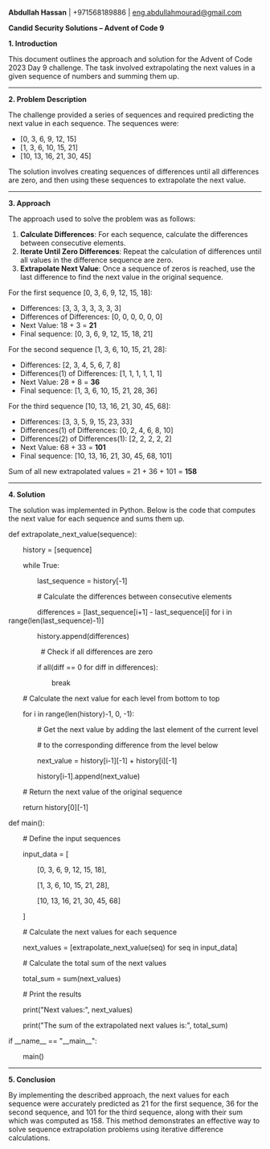 **Abdullah Hassan**
 | +971568189886 | <eng.abdullahmourad@gmail.com>

**Candid Security Solutions – Advent of Code 9**

**1. Introduction**

This document outlines the approach and solution for the Advent of Code 2023 Day 9 challenge. The task involved extrapolating the next values in a given sequence of numbers and summing them up.

-----
**2. Problem Description**

The challenge provided a series of sequences and required predicting the next value in each sequence. The sequences were:

- [0, 3, 6, 9, 12, 15]
- [1, 3, 6, 10, 15, 21]
- [10, 13, 16, 21, 30, 45]

The solution involves creating sequences of differences until all differences are zero, and then using these sequences to extrapolate the next value.

-----
**3. Approach**

The approach used to solve the problem was as follows:

1. **Calculate Differences**: For each sequence, calculate the differences between consecutive elements.
1. **Iterate Until Zero Differences**: Repeat the calculation of differences until all values in the difference sequence are zero.
1. **Extrapolate Next Value**: Once a sequence of zeros is reached, use the last difference to find the next value in the original sequence.

For the first sequence [0, 3, 6, 9, 12, 15, 18]:

- Differences: [3, 3, 3, 3, 3, 3, 3]
- Differences of Differences: [0, 0, 0, 0, 0, 0]
- Next Value: 18 + 3 = **21**
- Final sequence: [0, 3, 6, 9, 12, 15, 18, 21]

For the second sequence [1, 3, 6, 10, 15, 21, 28]:

- Differences: [2, 3, 4, 5, 6, 7, 8]
- Differences(1) of Differences: [1, 1, 1, 1, 1, 1]
- Next Value: 28 + 8 = **36**
- Final sequence: [1, 3, 6, 10, 15, 21, 28, 36]

For the third sequence [10, 13, 16, 21, 30, 45, 68]:

- Differences: [3, 3, 5, 9, 15, 23, 33]
- Differences(1) of Differences: [0, 2, 4, 6, 8, 10]
- Differences(2) of Differences(1): [2, 2, 2, 2, 2]
- Next Value: 68 + 33 = **101**
- Final sequence: [10, 13, 16, 21, 30, 45, 68, 101]

Sum of all new extrapolated values = 21 + 36 + 101 = **158**

-----
**4. Solution**

The solution was implemented in Python. Below is the code that computes the next value for each sequence and sums them up.

def extrapolate\_next\_value(sequence):

`    `history = [sequence]

`    `while True:

`        `last\_sequence = history[-1]

`        `# Calculate the differences between consecutive elements

`        `differences = [last\_sequence[i+1] - last\_sequence[i] for i in range(len(last\_sequence)-1)]

`        `history.append(differences)

`         `# Check if all differences are zero

`        `if all(diff == 0 for diff in differences):

`            `break

`    `# Calculate the next value for each level from bottom to top

`    `for i in range(len(history)-1, 0, -1):

`        `# Get the next value by adding the last element of the current level

`        `# to the corresponding difference from the level below

`        `next\_value = history[i-1][-1] + history[i][-1]

`        `history[i-1].append(next\_value)

`    `# Return the next value of the original sequence

`    `return history[0][-1]

def main():

`    `# Define the input sequences

`    `input\_data = [

`        `[0, 3, 6, 9, 12, 15, 18],

`        `[1, 3, 6, 10, 15, 21, 28],

`        `[10, 13, 16, 21, 30, 45, 68]

`    `]

`    `# Calculate the next values for each sequence

`    `next\_values = [extrapolate\_next\_value(seq) for seq in input\_data]

`    `# Calculate the total sum of the next values

`    `total\_sum = sum(next\_values)

`    `# Print the results

`    `print("Next values:", next\_values)

`    `print("The sum of the extrapolated next values is:", total\_sum)

if \_\_name\_\_ == "\_\_main\_\_":

`    `main()





-----
**5. Conclusion**

By implementing the described approach, the next values for each sequence were accurately predicted as 21 for the first sequence, 36 for the second sequence, and 101 for the third sequence, along with their sum which was computed as 158. This method demonstrates an effective way to solve sequence extrapolation problems using iterative difference calculations.





